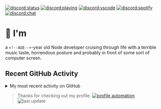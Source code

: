 [![discord:status](https://api.statusbadges.me/badge/status/110090225929191424)](https://discord.com/users/110090225929191424)
[![discord:playing](https://api.statusbadges.me/badge/playing/110090225929191424)](https://discord.com/users/110090225929191424)
[![discord:vscode](https://api.statusbadges.me/badge/vscode/110090225929191424)](https://discord.com/users/110090225929191424)
[![discord:spotify](https://api.statusbadges.me/badge/spotify/110090225929191424)](https://api.statusbadges.me/openspotify/110090225929191424)
[![discord:chat](https://img.shields.io/discord/449576301997588490)](https://promise.solutions/discord)

# 👋 I'm <!--NAME-->

a `<!--AGE-->`-year old Node developer cruising through life with a terrible music taste, horrendous posture and probably in front of some sort of computer screen.

<!--SKILLICONS-->

## Recent GitHub Activity

<!--MERMAID_PIE-->

<details>
  <summary>My most recent activity on GitHub</summary>

```
<!--ALL_ACTIVITY-->
```
</details>

> Thanks for checking out my profile. [![profile automation](https://img.shields.io/github/actions/workflow/status/promise/readme/run.yml?label=profile%20automation)](https://github.com/promise/readme/actions/workflows/run.yml) ![last update](https://img.shields.io/date/<!--TIMESTAMP-->?label=updated)
